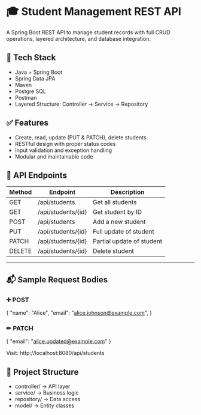 # 🎓 Student Management REST API

A Spring Boot REST API to manage student records with full CRUD operations, layered architecture, and database integration.



## 🚀 Tech Stack

- Java + Spring Boot  
- Spring Data JPA  
- Maven  
- Postgre SQL 
- Postman  
- Layered Structure: Controller → Service → Repository  



## ✅ Features

- Create, read, update (PUT & PATCH), delete students  
- RESTful design with proper status codes  
- Input validation and exception handling  
- Modular and maintainable code  



## 🔗 API Endpoints

| Method | Endpoint             | Description               |
|--------|----------------------|---------------------------|
| GET    | /api/students      | Get all students          |
| GET    | /api/students/{id} | Get student by ID         |
| POST   | /api/students      | Add a new student         |
| PUT    | /api/students/{id} | Full update of student    |
| PATCH  | /api/students/{id} | Partial update of student |
| DELETE | /api/students/{id} | Delete student            |

---

## 📬 Sample Request Bodies

### ➕ POST

{
  "name": "Alice",
  "email": "alice.johnson@example.com",
}


### ✏ PATCH

{
  "email": "alice.updated@example.com"
}





Visit: http://localhost:8080/api/students



## 📁 Project Structure

- controller/ → API layer  
- service/ → Business logic  
- repository/ → Data access  
- model/ → Entity classes
